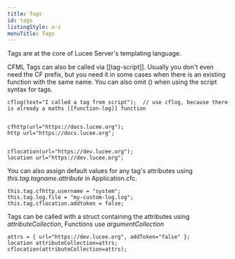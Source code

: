 ```yaml
---
title: Tags
id: tags
listingStyle: a-z
menuTitle: Tags
---
```


Tags are at the core of Lucee Server's templating language.

CFML Tags can also be called via [[tag-script]]. Usually you don't even need the CF prefix, but you need it in some cases when there is an existing function with the same name. You can also omit () when using the script syntax for tags.

```luceescript
cflog(text="I called a tag from script");  // use cflog, because there is already a maths [[function-log]] function


cfhttp(url="https://docs.lucee.org");
http url="https://docs.lucee.org";


cflocation(url="https://dev.lucee.org");
location url="https://dev.lucee.org";
```

You can also assign default values for any tag's attributes using *this.tag.tagname.attribute* in Application.cfc.

```luceescript
this.tag.cfhttp.username = "system";
this.tag.log.file = "my-custom-log.log";
this.tag.cflocation.addtoken = false;
```

Tags can be called with a struct containing the attributes using *attributeCollection*, Functions use *argumentCollection*

```luceescript
attrs = { url="https://dev.lucee.org", addToken="false" };
location attributeCollection=attrs;
cflocation(attributeCollection=attrs);
```
